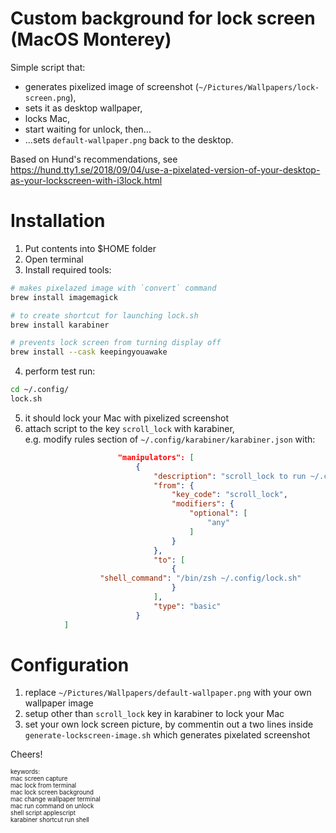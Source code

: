 # Custom background for lock screen (MacOS Monterey)

Simple script that:
- generates pixelized image of screenshot (`~/Pictures/Wallpapers/lock-screen.png`),
- sets it as desktop wallpaper,
- locks Mac,
- start waiting for unlock, then...
- ...sets `default-wallpaper.png` back to the desktop.

Based on Hund's recommendations, see https://hund.tty1.se/2018/09/04/use-a-pixelated-version-of-your-desktop-as-your-lockscreen-with-i3lock.html

# Installation
1. Put contents into $HOME folder
2. Open terminal
3. Install required tools:
```bash
# makes pixelazed image with `convert` command
brew install imagemagick

# to create shortcut for launching lock.sh
brew install karabiner

# prevents lock screen from turning display off
brew install --cask keepingyouawake
```
4. perform test run:
```bash
cd ~/.config/
lock.sh
```
5. it should lock your Mac with pixelized screenshot
6. attach script to the key `scroll_lock` with karabiner,  
e.g. modify rules section of `~/.config/karabiner/karabiner.json` with:
```json
                        "manipulators": [
                            {
                                "description": "scroll_lock to run ~/.config/lock.sh",
                                "from": {
                                    "key_code": "scroll_lock",
                                    "modifiers": {
                                        "optional": [
                                            "any"
                                        ]
                                    }
                                },
                                "to": [
                                    {
					"shell_command": "/bin/zsh ~/.config/lock.sh"
                                    }
                                ],
                                "type": "basic"
                            }
			]
```

# Configuration
1. replace `~/Pictures/Wallpapers/default-wallpaper.png` with your own wallpaper image
2. setup other than `scroll_lock` key in karabiner to lock your Mac
3. set your own lock screen picture, by commentin out a two lines inside `generate-lockscreen-image.sh` which generates pixelated screenshot

Cheers! 
  
  

<sub><sup>
keywords:  
mac screen capture  
mac lock from terminal  
mac lock screen background  
mac change wallpaper terminal  
mac run command on unlock  
shell script applescript  
karabiner shortcut run shell  
</sup></sub>





